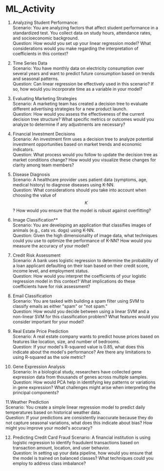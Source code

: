 # ML_Activity


1.  Analyzing Student Performance:  
Scenario: You are analyzing factors that affect student performance in a standardized test. You collect data on study hours, attendance rates, and socioeconomic background.  
Question: How would you set up your linear regression model? What considerations would you make regarding the interpretation of coefficients in this context?

2. Time Series Data  
Scenario: You have monthly data on electricity consumption over several years and want to predict future consumption based on trends and seasonal patterns.  
 Question: Can linear regression be effectively used in this scenario? If so, how would you incorporate time as a variable in your model?
3. Evaluating Marketing Strategies  
Scenario: A marketing team has created a decision tree to evaluate different advertising strategies for a new product launch.  
Question: How would you assess the effectiveness of the current decision tree structure? What specific metrics or outcomes would you analyze to determine if any adjustments are necessary?

4. Financial Investment Decisions  
Scenario: An investment firm uses a decision tree to analyze potential investment opportunities based on market trends and economic indicators.  
Question: What process would you follow to update the decision tree as market conditions change? How would you visualize these changes for clarity among team members?

5. Disease Diagnosis  
Scenario: A healthcare provider uses patient data (symptoms, age, medical history) to diagnose diseases using K-NN.  
Question: What considerations should you take into account when choosing the value of $$ K $$? How would you ensure that the model is robust against overfitting?

6. Image Classification**  
  Scenario: You are developing an application that classifies images of animals (e.g., cats vs. dogs) using K-NN.  
Question: Given the high dimensionality of image data, what techniques could you use to optimize the performance of K-NN? How would you measure the accuracy of your model?

7. Credit Risk Assessment  
Scenario: A bank uses logistic regression to determine the probability of a loan applicant defaulting on their loan based on their credit score, income level, and employment status.  
Question: How would you interpret the coefficients of your logistic regression model in this context? What implications do these coefficients have for risk assessment?

8. Email Classification  
Scenario: You are tasked with building a spam filter using SVM to classify emails as either "spam" or "not spam."  
Question: How would you decide between using a linear SVM and a non-linear SVM for this classification problem? What features would you consider important for your model?

9. Real Estate Price Prediction  
Scenario: A real estate company wants to predict house prices based on features like location, size, and number of bedrooms.  
Question: If your model's R-squared value is 0.85, what does this indicate about the model's performance? Are there any limitations to using R-squared as the sole metric?

10. Gene Expression Analysis  
Scenario: In a biological study, researchers have collected gene expression data from thousands of genes across multiple samples.  
Question: How would PCA help in identifying key patterns or variations in gene expression? What challenges might arise when interpreting the principal components?

11.Weather Prediction  
Scenario: You create a simple linear regression model to predict daily temperatures based on historical weather data.  
Question: If your predictions are consistently inaccurate because they do not capture seasonal variations, what does this indicate about bias? How might you improve your model's accuracy?

12. Predicting Credit Card Fraud
Scenario: A financial institution is using logistic regression to identify fraudulent transactions based on transaction amount, location, and user behavior.  
Question: In setting up your data pipeline, how would you ensure that the model is trained on balanced classes? What techniques could you employ to address class imbalance?
